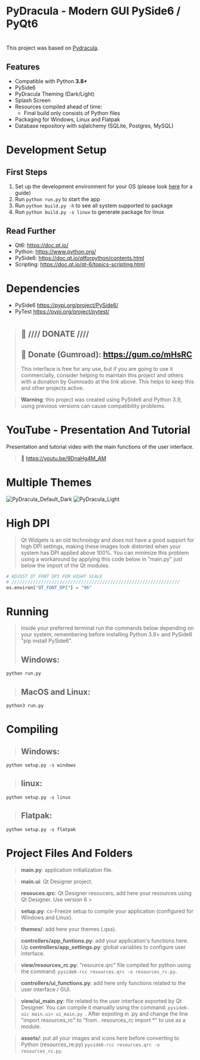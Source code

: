 

<!-- To build on windows -->
<!-- https://hub.docker.com/r/cdrx/pyinstaller-windows -->
<!-- To build on Linux -->
<!-- pyinstaller --onefile --windowed --icon=icon.ico main.py   -->

# PyDracula - Modern GUI PySide6 / PyQt6
# 
This project was based on [Pydracula](https://github.com/Wanderson-Magalhaes/Modern_GUI_PyDracula_PySide6_or_PyQt6).
## Features
* Compatible with Python **3.8+**
* PySide6
* PyDracula Theming (Dark/Light)
* Splash Screen
* Resources compiled ahead of time:
  * Final build only consists of Python files
* Packaging for Windows, Linux and Flatpak
* Database repository with sqlalchemy (SQLite, Postgres, MySQL)

# Development Setup

## First Steps

1. Set up the development environment for your OS (please look [here](docs/) for a guide)
2. Run `python run.py` to start the app
3. Run `python build.py -h` to see all system supported to package
4. Run `python build.py -s linux` to generate package for linux

## Read Further

* Qt6: https://doc.qt.io/
* Python: https://www.python.org/
* PySide6: https://doc.qt.io/qtforpython/contents.html
* Scripting: https://doc.qt.io/qt-6/topics-scripting.html

# Dependencies

* PySide6 https://pypi.org/project/PySide6/
* PyTest https://pypi.org/project/pytest/
  
#
> ## :gift: **//// DONATE ////**
> ## 🔗 Donate (Gumroad): https://gum.co/mHsRC
> This interface is free for any use, but if you are going to use it commercially, consider helping to maintain this project and others with a donation by Gumroado at the link above. This helps to keep this and other projects active.

> **Warning**: this project was created using PySide6 and Python 3.9, using previous versions can cause compatibility problems.

# YouTube - Presentation And Tutorial
Presentation and tutorial video with the main functions of the user interface.
> 🔗 https://youtu.be/9DnaHg4M_AM


# Multiple Themes
![PyDracula_Default_Dark](https://user-images.githubusercontent.com/60605512/112993874-0b647700-9140-11eb-8670-61322d70dbe3.png)
![PyDracula_Light](https://user-images.githubusercontent.com/60605512/112993918-18816600-9140-11eb-837c-e7a7c3d2b05e.png)

# High DPI
> Qt Widgets is an old technology and does not have a good support for high DPI settings, making these images look distorted when your system has DPI applied above 100%.
You can minimize this problem using a workaround by applying this code below in "main.py" just below the import of the Qt modules.
```python
# ADJUST QT FONT DPI FOR HIGHT SCALE
# ///////////////////////////////////////////////////////////////
os.environ["QT_FONT_DPI"] = "96"
```

# Running
> Inside your preferred terminal run the commands below depending on your system, remembering before installing Python 3.9> and PySide6 "pip install PySide6".
> ## **Windows**:
```console
python run.py
```
> ## **MacOS and Linux**:
```console
python3 run.py
```
# Compiling
> ## **Windows**:
```console
python setup.py -s windows
```

> ## **linux**:
```console
python setup.py -s linux
```

> ## **Flatpak**:
```console
python setup.py -s flatpak
```

# Project Files And Folders
> **__main__.py**: application initialization file.

> **main.ui**: Qt Designer project.

> **resouces.qrc**: Qt Designer resoucers, add here your resources using Qt Designer. Use version 6 >

> **setup.py**: cx-Freeze setup to compile your application (configured for Windows and Linux).

> **themes/**: add here your themes (.qss).

> **controllers/app_funtions.py**: add your application's functions here.
Up
> **controllers/app_settings.py**: global variables to configure user interface.

> **view/resources_rc.py**: "resource.qrc" file compiled for python using the command: ```pyside6-rcc resources.qrc -o resources_rc.py```.

> **controllers/ui_functions.py**: add here only functions related to the user interface / GUI.

> **view/ui_main.py**: file related to the user interface exported by Qt Designer. You can compile it manually using the command: ```pyside6-uic main.ui> ui_main.py ```.
After expoting in .py and change the line "import resources_rc" to "from . resources_rc import *" to use as a module.

> **assets/**: put all your images and icons here before converting to Python (resources_re.py) ```pyside6-rcc resources.qrc -o resources_rc.py```.

